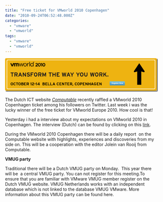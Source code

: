 ```yaml
---
title: "Free ticket for VMworld 2010 Copenhagen"
date: "2010-09-24T06:52:48.000Z"
categories: 
  - "vmware"
  - "vmworld"
tags: 
  - "vmware"
  - "vmworld"
---
```


[![image](images/image2.png "image")](http://www.vmworld.com/index.jspa)

The Dutch ICT website _[Computable](http://www.computable.nl/)_ recently raffled a VMworld 2010 Copenhagen ticket among his followers on Twitter. Last week i was the lucky winner of the free ticket for VMworld Europe 2010. How cool is that!

Yesterday i had a interview about my expectations on VMworld 2010 in Copenhagen. The interview (Dutch) can be found by clicking on this [link](http://www.computable.nl/artikel/ict_topics/virtualisatie/3531054/2333390/ivo-beerens-wint-gratis-toegangskaart-vmworld.html?utm_campaign=rss&utm_source=rss&utm_medium=rss).

During the VMworld 2010 Copenhagen there will be a daily report  on the Computable website with highlights, experiences and discoveries from my side on. This will be a cooperation with the editor Jolein van Rooij from Computable.

**VMUG party**

Traditional there will be a Dutch VMUG party on Monday.  This year there will be  a central VMUG party. You can not register for this meeting.To ensure that you are familiar with VMware VMUG member register on the Dutch VMUG website. VMUG Netherlands works with an independent database which is not linked to the database VMUG VMware. More information about this VMUG party can be found here.
